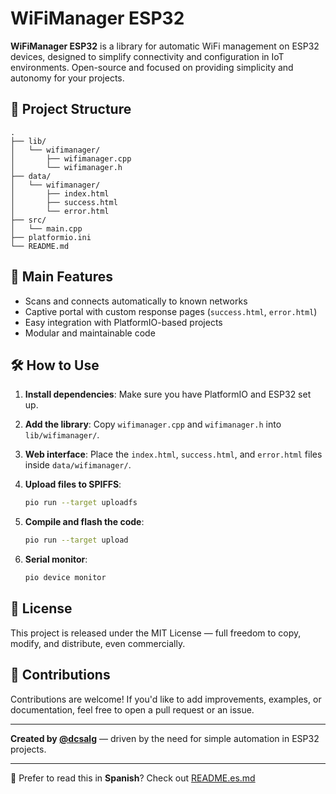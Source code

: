 # WiFiManager ESP32

**WiFiManager ESP32** is a library for automatic WiFi management on ESP32 devices, designed to simplify connectivity and configuration in IoT environments. Open-source and focused on providing simplicity and autonomy for your projects.

## 📂 Project Structure

```plaintext
.
├── lib/
│   └── wifimanager/
│       ├── wifimanager.cpp
│       └── wifimanager.h
├── data/
│   └── wifimanager/
│       ├── index.html
│       ├── success.html
│       └── error.html
├── src/
│   └── main.cpp
├── platformio.ini
└── README.md
```

## 🚀 Main Features

- Scans and connects automatically to known networks  
- Captive portal with custom response pages (`success.html`, `error.html`)  
- Easy integration with PlatformIO-based projects  
- Modular and maintainable code

## 🛠 How to Use

1. **Install dependencies**: Make sure you have PlatformIO and ESP32 set up.
2. **Add the library**: Copy `wifimanager.cpp` and `wifimanager.h` into `lib/wifimanager/`.
3. **Web interface**: Place the `index.html`, `success.html`, and `error.html` files inside `data/wifimanager/`.
4. **Upload files to SPIFFS**:

   ```bash
   pio run --target uploadfs
   ```

5. **Compile and flash the code**:

   ```bash
   pio run --target upload
   ```

6. **Serial monitor**:

   ```bash
   pio device monitor
   ```

## 📄 License

This project is released under the MIT License — full freedom to copy, modify, and distribute, even commercially.

## 🤝 Contributions

Contributions are welcome! If you'd like to add improvements, examples, or documentation, feel free to open a pull request or an issue.

---

**Created by [@dcsalg](https://github.com/ayresnet)** — driven by the need for simple automation in ESP32 projects.

---

📄 Prefer to read this in **Spanish**? Check out [README.es.md](README.es.md)


